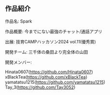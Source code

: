## 作品紹介

作品名: Spark

作品概要: 今までにない最強のチャット/通話アプリ

出展: 技育CAMPハッカソン2024 vol.11(優秀賞)

開発チーム: 三千体の桑田より完全体の山田

開発メンバー: 

Hinata0607(https://github.com/Hinata0607)
xBlackTea(https://github.com/xBlackTea)
yamatatsu1215(https://github.com/yamatatsu1215)
Tay_3(https://github.com/Tay3052)

